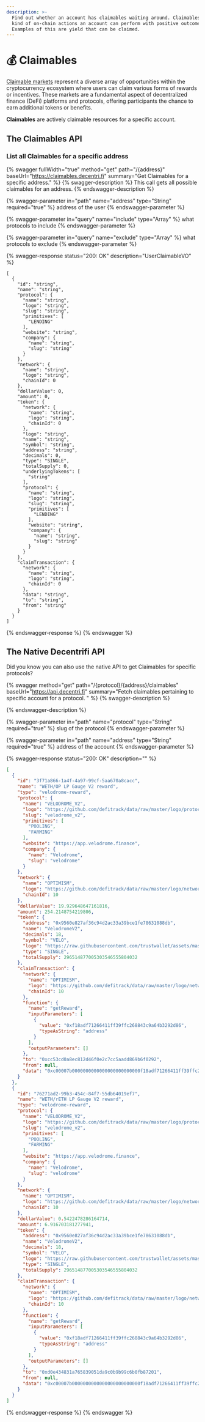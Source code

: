 ```yaml
---
description: >-
  Find out whether an account has claimables waiting around. Claimables are any
  kind of on-chain actions an account can perform with positive outcome.
  Examples of this are yield that can be claimed.
---
```


# 💰 Claimables

[Claimable markets](claimable-markets.md) represent a diverse array of opportunities within the cryptocurrency ecosystem where users can claim various forms of rewards or incentives. These markets are a fundamental aspect of decentralized finance (DeFi) platforms and protocols, offering participants the chance to earn additional tokens or benefits.

**Claimables** are actively claimable resources for a specific account.



## The Claimables API

### List all Claimables for a specific address

{% swagger fullWidth="true" method="get" path="/{address}" baseUrl="https://claimables.decentri.fi" summary="Get Claimables for a specific address." %}
{% swagger-description %}
This call gets all possible claimables for an address.
{% endswagger-description %}

{% swagger-parameter in="path" name="address" type="String" required="true" %}
address of the user
{% endswagger-parameter %}

{% swagger-parameter in="query" name="include" type="Array<String>" %}
what protocols to include
{% endswagger-parameter %}

{% swagger-parameter in="query" name="exclude" type="Array<String>" %}
what protocols to exclude
{% endswagger-parameter %}

{% swagger-response status="200: OK" description="UserClaimableVO" %}
```
[
  {
    "id": "string",
    "name": "string",
    "protocol": {
      "name": "string",
      "logo": "string",
      "slug": "string",
      "primitives": [
        "LENDING"
      ],
      "website": "string",
      "company": {
        "name": "string",
        "slug": "string"
      }
    },
    "network": {
      "name": "string",
      "logo": "string",
      "chainId": 0
    },
    "dollarValue": 0,
    "amount": 0,
    "token": {
      "network": {
        "name": "string",
        "logo": "string",
        "chainId": 0
      },
      "logo": "string",
      "name": "string",
      "symbol": "string",
      "address": "string",
      "decimals": 0,
      "type": "SINGLE",
      "totalSupply": 0,
      "underlyingTokens": [
        "string"
      ],
      "protocol": {
        "name": "string",
        "logo": "string",
        "slug": "string",
        "primitives": [
          "LENDING"
        ],
        "website": "string",
        "company": {
          "name": "string",
          "slug": "string"
        }
      }
    },
    "claimTransaction": {
      "network": {
        "name": "string",
        "logo": "string",
        "chainId": 0
      },
      "data": "string",
      "to": "string",
      "from": "string"
    }
  }
]
```
{% endswagger-response %}
{% endswagger %}

## The Native Decentrifi API

Did you know you can also use the native API to get Claimables for specific protocols?&#x20;

{% swagger method="get" path="/{protocol}/{address}/claimables" baseUrl="https://api.decentri.fi" summary="Fetch claimables pertaining to specific account for a protocol. " %}
{% swagger-description %}

{% endswagger-description %}

{% swagger-parameter in="path" name="protocol" type="String" required="true" %}
slug of the protocol
{% endswagger-parameter %}

{% swagger-parameter in="path" name="address" type="String" required="true" %}
address of the account
{% endswagger-parameter %}

{% swagger-response status="200: OK" description="" %}


```json
[
  {
    "id": "3f71a866-1a4f-4a97-99cf-5aa670a8cacc",
    "name": "WETH/OP LP Gauge V2 reward",
    "type": "velodrome-reward",
    "protocol": {
      "name": "VELODROME_V2",
      "logo": "https://github.com/defitrack/data/raw/master/logo/protocol/velodrome.svg",
      "slug": "velodrome_v2",
      "primitives": [
        "POOLING",
        "FARMING"
      ],
      "website": "https://app.velodrome.finance",
      "company": {
        "name": "Velodrome",
        "slug": "velodrome"
      }
    },
    "network": {
      "name": "OPTIMISM",
      "logo": "https://github.com/defitrack/data/raw/master/logo/network/optimism.png",
      "chainId": 10
    },
    "dollarValue": 19.929648647161816,
    "amount": 254.2148754219806,
    "token": {
      "address": "0x9560e827af36c94d2ac33a39bce1fe78631088db",
      "name": "VelodromeV2",
      "decimals": 18,
      "symbol": "VELO",
      "logo": "https://raw.githubusercontent.com/trustwallet/assets/master/blockchains/optimism/assets/0x9560e827aF36c94D2Ac33a39bCE1Fe78631088Db/logo.png",
      "type": "SINGLE",
      "totalSupply": 296514877005303546555804032
    },
    "claimTransaction": {
      "network": {
        "name": "OPTIMISM",
        "logo": "https://github.com/defitrack/data/raw/master/logo/network/optimism.png",
        "chainId": 10
      },
      "function": {
        "name": "getReward",
        "inputParameters": [
          {
            "value": "0xf18adf71266411ff39ffc268843c9a64b3292d86",
            "typeAsString": "address"
          }
        ],
        "outputParameters": []
      },
      "to": "0xcc53cd0a8ec812d46f0e2c7cc5aadd869b6f0292",
      "from": null,
      "data": "0xc00007b0000000000000000000000000f18adf71266411ff39ffc268843c9a64b3292d86"
    }
  },
  {
    "id": "76271ad2-99b3-454c-84f7-55db64019ef7",
    "name": "WETH/rETH LP Gauge V2 reward",
    "type": "velodrome-reward",
    "protocol": {
      "name": "VELODROME_V2",
      "logo": "https://github.com/defitrack/data/raw/master/logo/protocol/velodrome.svg",
      "slug": "velodrome_v2",
      "primitives": [
        "POOLING",
        "FARMING"
      ],
      "website": "https://app.velodrome.finance",
      "company": {
        "name": "Velodrome",
        "slug": "velodrome"
      }
    },
    "network": {
      "name": "OPTIMISM",
      "logo": "https://github.com/defitrack/data/raw/master/logo/network/optimism.png",
      "chainId": 10
    },
    "dollarValue": 0.5422478286164714,
    "amount": 6.916703181277941,
    "token": {
      "address": "0x9560e827af36c94d2ac33a39bce1fe78631088db",
      "name": "VelodromeV2",
      "decimals": 18,
      "symbol": "VELO",
      "logo": "https://raw.githubusercontent.com/trustwallet/assets/master/blockchains/optimism/assets/0x9560e827aF36c94D2Ac33a39bCE1Fe78631088Db/logo.png",
      "type": "SINGLE",
      "totalSupply": 296514877005303546555804032
    },
    "claimTransaction": {
      "network": {
        "name": "OPTIMISM",
        "logo": "https://github.com/defitrack/data/raw/master/logo/network/optimism.png",
        "chainId": 10
      },
      "function": {
        "name": "getReward",
        "inputParameters": [
          {
            "value": "0xf18adf71266411ff39ffc268843c9a64b3292d86",
            "typeAsString": "address"
          }
        ],
        "outputParameters": []
      },
      "to": "0xd0e434831a765839051da9c0b9b99c6b0fb87201",
      "from": null,
      "data": "0xc00007b0000000000000000000000000f18adf71266411ff39ffc268843c9a64b3292d86"
    }
  }
]
```
{% endswagger-response %}
{% endswagger %}
